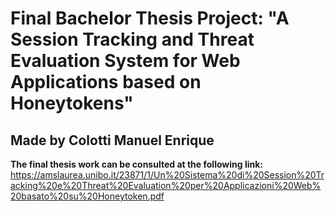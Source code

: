 # Final Bachelor Thesis Project: "A Session Tracking and Threat Evaluation System for Web Applications based on Honeytokens"
## Made by Colotti Manuel Enrique

**The final thesis work can be consulted at the following link:** https://amslaurea.unibo.it/23871/1/Un%20Sistema%20di%20Session%20Tracking%20e%20Threat%20Evaluation%20per%20Applicazioni%20Web%20basato%20su%20Honeytoken.pdf
